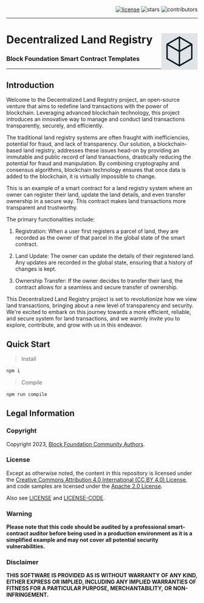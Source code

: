 <div align="right">

  [![license](https://img.shields.io/github/license/block-foundation/manifesto?color=green&label=license&style=flat-square)](LICENSE.md)
  ![stars](https://img.shields.io/github/stars/block-foundation/manifesto?color=blue&label=stars&style=flat-square)
  ![contributors](https://img.shields.io/github/contributors/block-foundation/manifesto?color=blue&label=contributors&style=flat-square)

</div>

---

<div>
    <img align="right" src="https://raw.githubusercontent.com/block-foundation/brand/master/logo/logo_gray.png" width="96" alt="Block Foundation Logo">
    <h1 align="left">Decentralized Land Registry</h1>
    <h3 align="left">Block Foundation Smart Contract Templates</h3>
</div>

---

## Introduction

Welcome to the Decentralized Land Registry project, an open-source venture that aims to redefine land transactions with the power of blockchain. Leveraging advanced blockchain technology, this project introduces an innovative way to manage and conduct land transactions transparently, securely, and efficiently.

The traditional land registry systems are often fraught with inefficiencies, potential for fraud, and lack of transparency. Our solution, a blockchain-based land registry, addresses these issues head-on by providing an immutable and public record of land transactions, drastically reducing the potential for fraud and manipulation. By combining cryptography and consensus algorithms, blockchain technology ensures that once data is added to the blockchain, it is virtually impossible to change.

This is an example of  a smart contract for a land registry system where an owner can register their land, update the land details, and even transfer ownership in a secure way. This contract makes land transactions more transparent and trustworthy.

The primary functionalities include:

1. Registration: When a user first registers a parcel of land, they are recorded as the owner of that parcel in the global state of the smart contract.

2. Land Update: The owner can update the details of their registered land. Any updates are recorded in the global state, ensuring that a history of changes is kept.

3. Ownership Transfer: If the owner decides to transfer their land, the contract allows for a seamless and secure transfer of ownership.

This Decentralized Land Registry project is set to revolutionize how we view land transactions, bringing about a new level of transparency and security. We're excited to embark on this journey towards a more efficient, reliable, and secure system for land transactions, and we warmly invite you to explore, contribute, and grow with us in this endeavor.

## Quick Start

> Install

``` sh
npm i
```

> Compile

``` sh
npm run compile
```

## Legal Information

### Copyright

Copyright 2023, [Block Foundation Community Authors](https://github.com/block-foundation/community/blob/master/AUTHORS).

### License

Except as otherwise noted, the content in this repository is licensed under the
[Creative Commons Attribution 4.0 International (CC BY 4.0) License](https://creativecommons.org/licenses/by/4.0/), and
code samples are licensed under the [Apache 2.0 License](http://www.apache.org/licenses/LICENSE-2.0).

Also see [LICENSE](https://github.com/block-foundation/community/blob/master/LICENSE) and [LICENSE-CODE](https://github.com/block-foundation/community/blob/master/LICENSE-CODE).

### Warning

**Please note that this code should be audited by a professional smart-contract auditor before being used in a production environment as it is a simplified example and may not cover all potential security vulnerabilities.**

### Disclaimer

**THIS SOFTWARE IS PROVIDED AS IS WITHOUT WARRANTY OF ANY KIND, EITHER EXPRESS OR IMPLIED, INCLUDING ANY IMPLIED WARRANTIES OF FITNESS FOR A PARTICULAR PURPOSE, MERCHANTABILITY, OR NON-INFRINGEMENT.**
